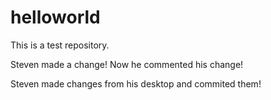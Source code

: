 # helloworld
This is a test repository.


Steven made a change! Now he commented his change!

Steven made changes from his desktop and commited them!
